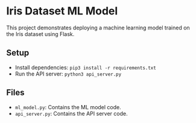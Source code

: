 # Iris Dataset ML Model

This project demonstrates deploying a machine learning model trained on the Iris dataset using Flask.

## Setup
- Install dependencies: `pip3 install -r requirements.txt`
- Run the API server: `python3 api_server.py`

## Files
- `ml_model.py`: Contains the ML model code.
- `api_server.py`: Contains the API server code.
